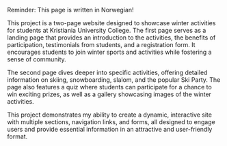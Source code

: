 Reminder: This page is written in Norwegian!

This project is a two-page website designed to showcase winter activities for students at Kristiania University College. The first page serves as a landing page that provides an introduction to the activities, the benefits of participation, testimonials from students, and a registration form. It encourages students to join winter sports and activities while fostering a sense of community.

The second page dives deeper into specific activities, offering detailed information on skiing, snowboarding, slalom, and the popular Ski Party. The page also features a quiz where students can participate for a chance to win exciting prizes, as well as a gallery showcasing images of the winter activities.

This project demonstrates my ability to create a dynamic, interactive site with multiple sections, navigation links, and forms, all designed to engage users and provide essential information in an attractive and user-friendly format.
